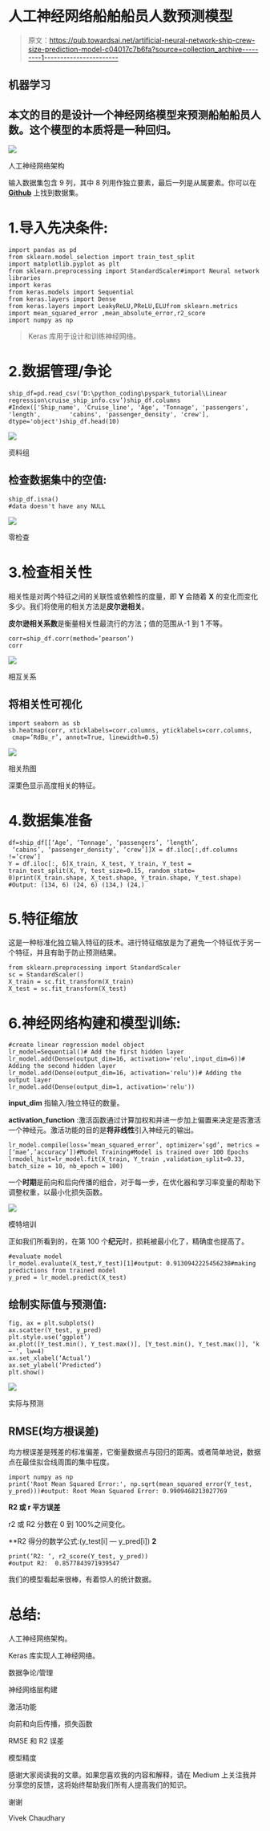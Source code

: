 # 人工神经网络船舶船员人数预测模型

> 原文：<https://pub.towardsai.net/artificial-neural-network-ship-crew-size-prediction-model-c04017c7b6fa?source=collection_archive---------1----------------------->

## 机器学习

## 本文的目的是设计一个神经网络模型来预测船舶船员人数。这个模型的本质将是一种回归。

![](img/03e93374f980eae00096ec6c34bec87c.png)

人工神经网络架构

输入数据集包含 9 列，其中 8 列用作独立要素，最后一列是从属要素。你可以在 [**Github**](https://gist.github.com/viv07/6994bf1f07f3b0c4816c6e57d879bf71) 上找到数据集。

# 1.导入先决条件:

```
import pandas as pd
from sklearn.model_selection import train_test_split
import matplotlib.pyplot as plt
from sklearn.preprocessing import StandardScaler#import Neural network libraries
import keras
from keras.models import Sequential
from keras.layers import Dense
from keras.layers import LeakyReLU,PReLU,ELUfrom sklearn.metrics import mean_squared_error ,mean_absolute_error,r2_score
import numpy as np
```

> Keras 库用于设计和训练神经网络。

# 2.数据管理/争论

```
ship_df=pd.read_csv(‘D:\python_coding\pyspark_tutorial\Linear regression\cruise_ship_info.csv’)ship_df.columns
#Index(['Ship_name', 'Cruise_line', 'Age', 'Tonnage', 'passengers', 'length',        'cabins', 'passenger_density', 'crew'],       dtype='object')ship_df.head(10)
```

![](img/70aac8d8fe1ccafec407f3b8cdba13b1.png)

资料组

## 检查数据集中的空值:

```
ship_df.isna()
#data doesn't have any NULL
```

![](img/9a4b64495f19546ebc3b4a8e6a89db84.png)

零检查

# 3.检查相关性

相关性是对两个特征之间的关联性或依赖性的度量，即 **Y** 会随着 **X** 的变化而变化多少。我们将使用的相关方法是**皮尔逊相关**。

**皮尔逊相关系数**是衡量相关性最流行的方法；值的范围从-1 到 1 不等。

```
corr=ship_df.corr(method=’pearson’)
corr
```

![](img/5655f8f7c7ce1b8a137f9190379da8ce.png)

相互关系

## 将相关性可视化

```
import seaborn as sb
sb.heatmap(corr, xticklabels=corr.columns, yticklabels=corr.columns,
 cmap=’RdBu_r’, annot=True, linewidth=0.5)
```

![](img/3e184242a553635bbabc9799d5921137.png)

相关热图

深栗色显示高度相关的特征。

# 4.数据集准备

```
df=ship_df[[‘Age’, ‘Tonnage’, ‘passengers’, ‘length’,
 ‘cabins’, ‘passenger_density’, ‘crew’]]X = df.iloc[:,df.columns !=’crew’]
Y = df.iloc[:, 6]X_train, X_test, Y_train, Y_test = train_test_split(X, Y, test_size=0.15, random_state= 0)print(X_train.shape, X_test.shape, Y_train.shape, Y_test.shape)
#Output: (134, 6) (24, 6) (134,) (24,)
```

# 5.特征缩放

这是一种标准化独立输入特征的技术。进行特征缩放是为了避免一个特征优于另一个特征，并且有助于防止预测结果。

```
from sklearn.preprocessing import StandardScaler
sc = StandardScaler()
X_train = sc.fit_transform(X_train)
X_test = sc.fit_transform(X_test)
```

# 6.神经网络构建和模型训练:

```
#create linear regression model object
lr_model=Sequential()# Add the first hidden layer
lr_model.add(Dense(output_dim=16, activation='relu',input_dim=6))# Adding the second hidden layer
lr_model.add(Dense(output_dim=16, activation='relu'))# Adding the output layer
lr_model.add(Dense(output_dim=1, activation='relu'))
```

**input_dim** 指输入/独立特征的数量。

**activation_function** :激活函数通过计算加权和并进一步加上偏置来决定是否激活一个神经元。激活功能的目的是**将非线性**引入神经元的输出。

```
lr_model.compile(loss=’mean_squared_error’, optimizer=’sgd’, metrics = [‘mae’,’accuracy’])#Model Training#Model is trained over 100 Epochs
lrmodel_hist=lr_model.fit(X_train, Y_train ,validation_split=0.33, batch_size = 10, nb_epoch = 100)
```

一个**时期**是前向和后向传播的组合，对于每一步，在优化器和学习率变量的帮助下调整权重，以最小化损失函数。

![](img/4ec24d2e22db6933048b9135dc0a7116.png)

模特培训

正如我们所看到的，在第 100 个**纪元**时，损耗被最小化了，精确度也提高了。

```
#evaluate model
lr_model.evaluate(X_test,Y_test)[1]#output: 0.9130942225456238#making predictions from trained model
y_pred = lr_model.predict(X_test)
```

## 绘制实际值与预测值:

```
fig, ax = plt.subplots()
ax.scatter(Y_test, y_pred)
plt.style.use(‘ggplot’)
ax.plot([Y_test.min(), Y_test.max()], [Y_test.min(), Y_test.max()], ‘k — ‘, lw=4)
ax.set_xlabel(‘Actual’)
ax.set_ylabel(‘Predicted’)
plt.show()
```

![](img/a6d97fc5265c520b3648b91694d60e54.png)

实际与预测

## RMSE(均方根误差)

均方根误差是残差的标准偏差，它衡量数据点与回归的距离。或者简单地说，数据点在最佳拟合线周围的集中程度。

```
import numpy as np
print('Root Mean Squared Error:', np.sqrt(mean_squared_error(Y_test, y_pred)))#output: Root Mean Squared Error: 0.9909468213027769
```

**R2 或 r 平方误差**

r2 或 R2 分数在 0 到 100%之间变化。

**R2 得分的数学公式:(y_test[i] — y_pred[i]) **2**

```
print(‘R2: ‘, r2_score(Y_test, y_pred))
#output R2:  0.8577843971939547
```

我们的模型看起来很棒，有着惊人的统计数据。

# 总结:

人工神经网络架构。

Keras 库实现人工神经网络。

数据争论/管理

神经网络层构建

激活功能

向前和向后传播，损失函数

RMSE 和 R2 误差

模型精度

感谢大家阅读我的文章。如果您喜欢我的内容和解释，请在 Medium 上关注我并分享您的反馈，这将始终帮助我们所有人提高我们的知识。

谢谢

Vivek Chaudhary